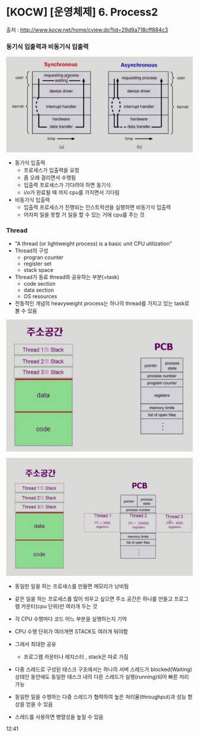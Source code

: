 # [KOCW] [운영체제] 6. Process2

출처 : http://www.kocw.net/home/cview.do?lid=29d9a718cff884c3

### 동기식 입출력과 비동기식 입출력

![06](./img/06.jpg)

- 동기식 입출력
  - 프로세스가 입출력을 요청
  - 좀 오래 걸리면서 수행됨
  - 입출력 프로세스가 기다려야 하면 동기식
  - i/o가 완료될 때 까지 cpu를 가지면서 기다림
- 비동기식 입출력
  - 입출력 프로세스가 진행되는 인스트럭션을 실행하면 비동기식 입출력
  - 어차피 일을 못할 거 일을 할 수 있는 거에 cpu를 주는 것

### Thread

- "A thread (or lightweight process) is a basic unit CPU utilization"
- Thread의 구성
  - progran counter
  - register set
  - stack space
- Thread가 동료 thread와 공유하는 부분(=task)
  - code section
  - data section
  - OS resources
- 전동적인 개념의 heavyweight process는 하나의 thread를 가지고 있는 task로 볼 수  있음

![07](./img/07.jpg)

![08](./img/08.jpg)

- 동일한 일을 하는 프로세스를 만들면 메모리가 낭비됨
- 같은 일을 하는 프로세스를 많이 띄우고 싶으면 주소 공간은 하나를 만들고 프로그램 카운터(cpu 단위)만 여러개 두는 것
- 각 CPU 수행마다 코드 어느 부분을 실행하는지 기억
- CPU 수행 단위가 여러개면 STACK도 여러개 둬야함
- 그래서 최대한 공유
  - 프로그램 카운터나 레지스터 , stack은 따로 가짐

- 다중 스레드로 구성된 태스크 구조에서는 하나의 서버 스레드가 blocked(Waiting) 상태인 동안에도 동일한 태스크 내의 다른 스레드가 실행(running)되어 빠른 처리 가능
- 동일한 일을 수행하는 다중 스레드가 협력하여 높은 처리율(throughput)과 성능 향상을 얻을 수 있음
- 스레드를 사용하면 병렬성을 높일 수 있음

12:41
